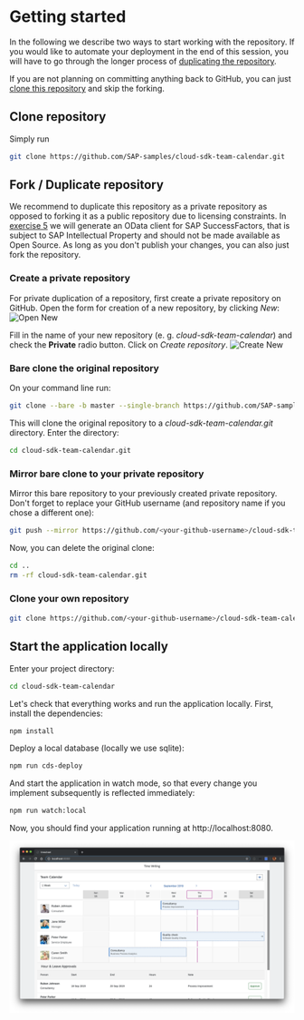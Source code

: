 # Getting started
In the following we describe two ways to start working with the repository.
If you would like to automate your deployment in the end of this session, you will have to go through the longer process of [duplicating the repository](#fork-duplicate-repository).

If you are not planning on committing anything back to GitHub, you can just [clone this repository](#clone-repository) and skip the forking.

## Clone repository
Simply run
```sh
git clone https://github.com/SAP-samples/cloud-sdk-team-calendar.git
```
<!-- ```sh
git clone -b cloud-sdk-team-calendar --single-branch https://github.com/SAP/cloud-s4sdk-book.git cloud-sdk-team-calendar
``` -->

## Fork / Duplicate repository
We recommend to duplicate this repository as a private repository as opposed to forking it as a public repository due to licensing constraints. In [exercise 5](05-generate-odata-client.md) we will generate an OData client for SAP SuccessFactors, that is subject to SAP Intellectual Property and should not be made available as Open Source. As long as you don't publish your changes, you can also just fork the repository.

### Create a private repository
For private duplication of a repository, first create a private repository on GitHub.
Open the form for creation of a new repository, by clicking *New*:
<img src="images/open-new.png" alt="Open New" width="350px">

Fill in the name of your new repository (e. g. *cloud-sdk-team-calendar*) and check the **Private** radio button. Click on *Create repository*.
![Create New](images/Create-new.png)

### Bare clone the original repository
On your command line run:
```sh
git clone --bare -b master --single-branch https://github.com/SAP-samples/cloud-sdk-team-calendar.git
```

<!-- ```sh
git clone --bare -b cloud-sdk-team-calendar --single-branch https://github.com/SAP/cloud-s4sdk-book.git cloud-sdk-team-calendar.git
``` -->
This will clone the original repository to a *cloud-sdk-team-calendar.git* directory. Enter the directory:

```sh
cd cloud-sdk-team-calendar.git
```

### Mirror bare clone to your private repository
Mirror this bare repository to your previously created private repository. Don't forget to replace your GitHub username (and repository name if you chose a different one):
```sh
git push --mirror https://github.com/<your-github-username>/cloud-sdk-team-calendar.git
```

Now, you can delete the original clone:
```sh
cd ..
rm -rf cloud-sdk-team-calendar.git
```

### Clone your own repository
```sh
git clone https://github.com/<your-github-username>/cloud-sdk-team-calendar.git
```

## Start the application locally
Enter your project directory:
```sh
cd cloud-sdk-team-calendar
```

Let's check that everything works and run the application locally. First, install the dependencies:

```sh
npm install
```

Deploy a local database (locally we use sqlite):
```sh
npm run cds-deploy
```

And start the application in watch mode, so that every change you implement subsequently is reflected immediately:
```sh
npm run watch:local
```

Now, you should find your application running at http://localhost:8080.

![Local Deployment](images/local-deployment.png)
